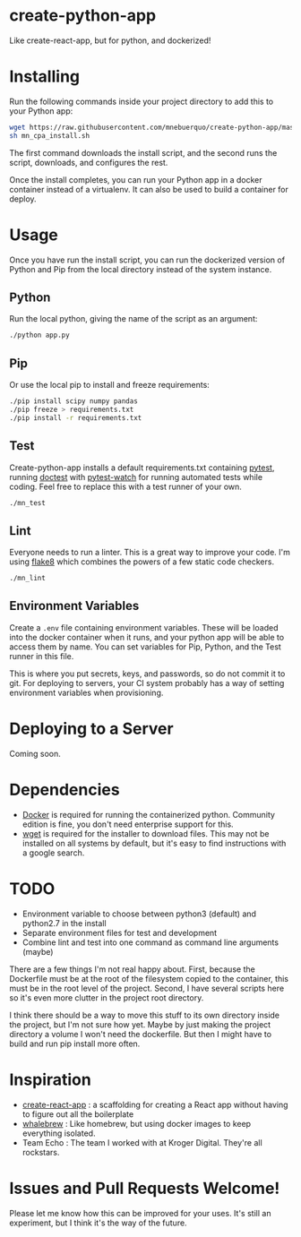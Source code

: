 # create-python-app
Like create-react-app, but for python, and dockerized!

# Installing
Run the following commands inside your project directory to add this to your
Python app:

```sh
wget https://raw.githubusercontent.com/mnebuerquo/create-python-app/master/mn_cpa_install.sh
sh mn_cpa_install.sh
```

The first command downloads the install script, and the second runs the
script, downloads, and configures the rest.

Once the install completes, you can run your Python app in a docker
container instead of a virtualenv. It can also be used to build a container
for deploy.

# Usage
Once you have run the install script, you can run the dockerized version of
Python and Pip from the local directory instead of the system instance.

## Python
Run the local python, giving the name of the script as an argument:

```sh
./python app.py
```

## Pip
Or use the local pip to install and freeze requirements:

```sh
./pip install scipy numpy pandas
./pip freeze > requirements.txt
./pip install -r requirements.txt
```

## Test
Create-python-app installs a default requirements.txt containing
[pytest](https://docs.pytest.org/en/latest/), running
[doctest](https://docs.python.org/3/library/doctest.html) with
[pytest-watch](https://github.com/joeyespo/pytest-watch) for
running automated tests while coding. Feel free to replace this with a test
runner of your own.

```sh
./mn_test
```

 ## Lint
Everyone needs to run a linter. This is a great way to improve your code.
I'm using [flake8](http://flake8.pycqa.org/en/latest/index.html) which
combines the powers of a few static code checkers.

```sh
./mn_lint
```

## Environment Variables

Create a `.env` file containing environment variables. These will be loaded
into the docker container when it runs, and your python app will be able to
access them by name. You can set variables for Pip, Python, and the Test
runner in this file.

This is where you put secrets, keys, and passwords, so
do not commit it to git. For deploying to servers, your CI system probably
has a way of setting environment variables when provisioning.

# Deploying to a Server

Coming soon.

# Dependencies

* [Docker](https://www.docker.com/community-edition) is required for running the
  containerized python. Community edition is fine, you don't need enterprise
  support for this.
* [wget](https://stackoverflow.com/a/9491666/5114) is required for the installer
  to download files. This may not be installed on all systems by default,
  but it's easy to find instructions with a google search.

# TODO

* Environment variable to choose between python3 (default) and python2.7 in
  the install
* Separate environment files for test and development
* Combine lint and test into one command as command line arguments (maybe)

There are a few things I'm not real happy about. First, because the
Dockerfile must be at the root of the filesystem copied to the container,
this must be in the root level of the project. Second, I have several
scripts here so it's even more clutter in the project root directory.

I think there should be a way to move this stuff to its own directory inside
the project, but I'm not sure how yet. Maybe by just making the project
directory a volume I won't need the dockerfile. But then I might have to
build and run pip install more often.

# Inspiration

* [create-react-app](https://github.com/facebookincubator/create-react-app)
	: a scaffolding for creating a React app without having to figure out
	all the boilerplate
* [whalebrew](https://github.com/bfirsh/whalebrew)
	: Like homebrew, but using docker images to keep everything isolated.
* Team Echo
	: The team I worked with at Kroger Digital. They're all rockstars.

# Issues and Pull Requests Welcome!

Please let me know how this can be improved for your uses. It's still an
experiment, but I think it's the way of the future.
